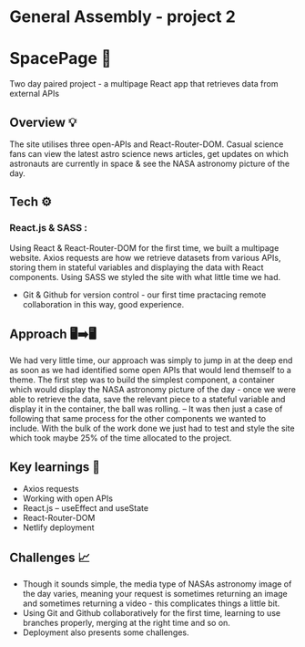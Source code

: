 # General Assembly - project 2 
# SpacePage :rocket:
Two day paired project - a multipage React app that retrieves data from external APIs

## Overview :bulb:
The site utilises three open-APIs and React-Router-DOM.  Casual science fans can view the latest astro science news articles, get updates on which astronauts are currently in space & see the NASA astronomy picture of the day.

## Tech :gear:
### React.js & SASS :
Using React & React-Router-DOM for the first time, we built a multipage website. Axios requests are how we retrieve datasets from various APIs, storing them in stateful variables and displaying the data with React components.
Using SASS we styled the site with what little time we had.
+ Git & Github for version control - our first time practacing remote collaboration in this way, good experience.

## Approach :desktop_computer::arrow_right::desktop_computer:
We had very little time, our approach was simply to jump in at the deep end as soon as we had identified some open APIs that would lend themself to a theme. 
  The first step was to build the simplest component, a container which would display the NASA astronomy picture of the day - once we were able to retrieve the data, save the relevant piece to a stateful variable and display it in the container, the ball was rolling. – It was then just a case of following that same process for the other components we wanted to include.
  With the bulk of the work done we just had to test and style the site which took maybe 25% of the time allocated to the project.

## Key learnings :open_book:
* Axios requests
* Working with open APIs
* React.js – useEffect and useState
* React-Router-DOM
* Netlify deployment

## Challenges :chart_with_upwards_trend:
* Though it sounds simple, the media type of NASAs astronomy image of the day varies, meaning your request is sometimes returning an image and sometimes returning a video - this complicates things a little bit.
* Using Git and Github collaboratively for the first time, learning to use branches properly, merging at the right time and so on.
* Deployment also presents some challenges.

